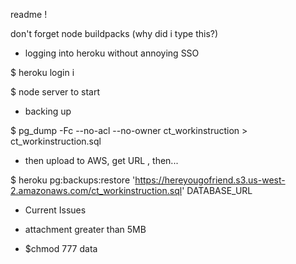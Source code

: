 readme !

don't forget node buildpacks (why did i type this?)

* logging into heroku without annoying SSO

$ heroku login i

$ node server to start

* backing up

$ pg_dump -Fc --no-acl --no-owner ct_workinstruction > ct_workinstruction.sql

- then upload to AWS, get URL , then...

$ heroku pg:backups:restore 'https://hereyougofriend.s3.us-west-2.amazonaws.com/ct_workinstruction.sql' DATABASE_URL

* Current Issues
- attachment greater than 5MB

- $chmod 777 data
